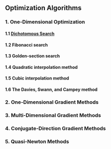 ## Optimization Algorithms

### 1. One-Dimensional Optimization

#### 1.1 [Dichotomous Search](https://colab.research.google.com/drive/1mqzlcm93uwzBbMJpFpLxYX3amBKHN-kR#scrollTo=VqL2zUGphW7m)
#### 1.2 Fibonacci search
#### 1.3 Golden-section search
#### 1.4 Quadratic interpolation method
#### 1.5 Cubic interpolation method
#### 1.6 The Davies, Swann, and Campey method

### 2. One-Dimensional Gradient Methods

### 3. Multi-Dimensional Gradient Methods

### 4. Conjugate-Direction Gradient Methods

### 5. Quasi-Newton Methods
